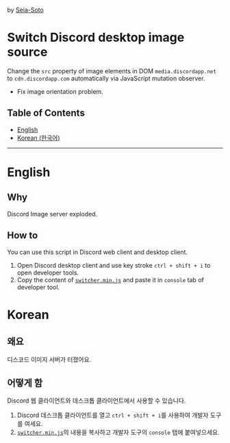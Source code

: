 by [Seia-Soto](https://seia.io)

# Switch Discord desktop image source

Change the `src` property of image elements in DOM `media.discordapp.net` to `cdn.discordapp.com` automatically via JavaScript mutation observer.

- Fix image orientation problem.

## Table of Contents

- [English](#english)
- [Korean (한국어)](#korean)

----

# English

## Why

Discord Image server exploded.

## How to

You can use this script in Discord web client and desktop client.

1. Open Discord desktop client and use key stroke `ctrl + shift + i` to open developer tools.
2. Copy the content of [`switcher.min.js`](/switcher.min.js) and paste it in `console` tab of developer tool.

# Korean

## 왜요

디스코드 이미지 서버가 터졌어요.

## 어떻게 함

Discord 웹 클라이언트와 데스크톱 클라이언트에서 사용할 수 있습니다.

1. Discord 데스크톱 클라이언트를 열고 `ctrl + shift + i`를 사용하여 개발자 도구를 여세요.
2. [`switcher.min.js`](/switcher.min.js)의 내용을 복사하고 개발자 도구의 `console` 탭에 붙여넣으세요.
